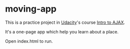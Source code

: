 # moving-app

This is a practice project in [Udacity](https://www.udacity.com/)'s course [Intro to AJAX](https://www.udacity.com/courses/ud110).

It's a one-page app which help you learn about a place.

Open index.html to run.
